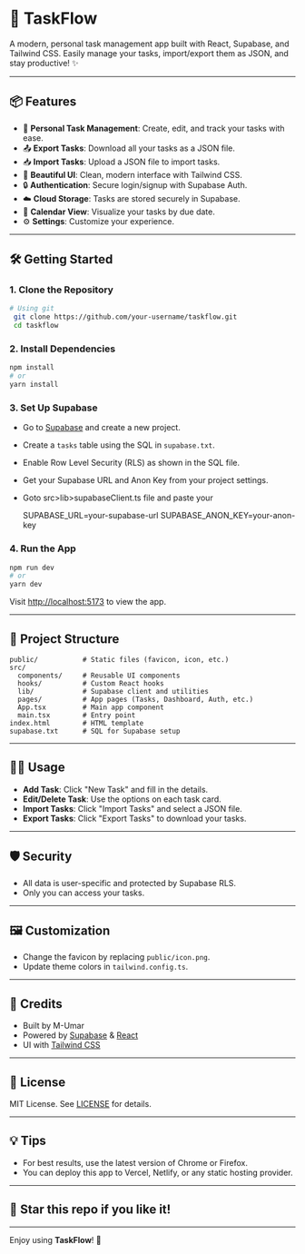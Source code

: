 # 🚀 TaskFlow

A modern, personal task management app built with React, Supabase, and Tailwind CSS. Easily manage your tasks, import/export them as JSON, and stay productive! ✨

---

## 📦 Features

- 📝 **Personal Task Management**: Create, edit, and track your tasks with ease.
- 📤 **Export Tasks**: Download all your tasks as a JSON file.
- 📥 **Import Tasks**: Upload a JSON file to import tasks.
- 🎨 **Beautiful UI**: Clean, modern interface with Tailwind CSS.
- 🔒 **Authentication**: Secure login/signup with Supabase Auth.
- ☁️ **Cloud Storage**: Tasks are stored securely in Supabase.
- 📅 **Calendar View**: Visualize your tasks by due date.
- ⚙️ **Settings**: Customize your experience.

---

## 🛠️ Getting Started

### 1. Clone the Repository
```sh
# Using git
 git clone https://github.com/your-username/taskflow.git
 cd taskflow
```

### 2. Install Dependencies
```sh
npm install
# or
yarn install
```

### 3. Set Up Supabase
- Go to [Supabase](https://supabase.com/) and create a new project.
- Create a `tasks` table using the SQL in `supabase.txt`.
- Enable Row Level Security (RLS) as shown in the SQL file.
- Get your Supabase URL and Anon Key from your project settings.
- Goto src>lib>supabaseClient.ts file and paste your
  
  SUPABASE_URL=your-supabase-url
  SUPABASE_ANON_KEY=your-anon-key
  

### 4. Run the App
```sh
npm run dev
# or
yarn dev
```
Visit [http://localhost:5173](http://localhost:5173) to view the app.

---

## 📂 Project Structure

```
public/           # Static files (favicon, icon, etc.)
src/
  components/     # Reusable UI components
  hooks/          # Custom React hooks
  lib/            # Supabase client and utilities
  pages/          # App pages (Tasks, Dashboard, Auth, etc.)
  App.tsx         # Main app component
  main.tsx        # Entry point
index.html        # HTML template
supabase.txt      # SQL for Supabase setup
```

---

## 🧑‍💻 Usage

- **Add Task**: Click "New Task" and fill in the details.
- **Edit/Delete Task**: Use the options on each task card.
- **Import Tasks**: Click "Import Tasks" and select a JSON file.
- **Export Tasks**: Click "Export Tasks" to download your tasks.

---

## 🛡️ Security
- All data is user-specific and protected by Supabase RLS.
- Only you can access your tasks.

---

## 🖼️ Customization
- Change the favicon by replacing `public/icon.png`.
- Update theme colors in `tailwind.config.ts`.

---

## 🙏 Credits
- Built by M-Umar
- Powered by [Supabase](https://supabase.com/) & [React](https://react.dev/)
- UI with [Tailwind CSS](https://tailwindcss.com/)

---

## 📃 License

MIT License. See [LICENSE](LICENSE) for details.

---

## 💡 Tips
- For best results, use the latest version of Chrome or Firefox.
- You can deploy this app to Vercel, Netlify, or any static hosting provider.

---

## 🌟 Star this repo if you like it!

---

Enjoy using **TaskFlow**! 🎉
